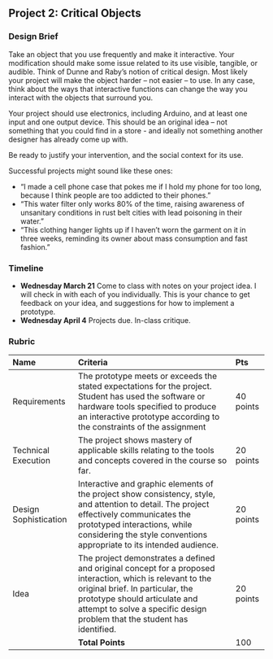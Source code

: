 ## Project 2: Critical Objects

### Design Brief

Take an object that you use frequently and make it interactive. Your modification should make some issue related to its use visible, tangible, or audible. Think of Dunne and Raby’s notion of critical design. Most likely your project will make the object harder – not easier – to use. In any case, think about the ways that interactive functions can change the way you interact with the objects that surround you.

Your project should use electronics, including Arduino, and at least one input and one output device. This should be an original idea – not something that you could find in a store - and ideally not something another designer has already come up with.

Be ready to justify your intervention, and the social context for its use.

Successful projects might sound like these ones:

- “I made a cell phone case that pokes me if I hold my phone for too long, because I think people are too addicted to their phones.”
- “This water filter only works 80% of the time, raising awareness of unsanitary conditions in rust belt cities with lead poisoning in their water.”
- “This clothing hanger lights up if I haven’t worn the garment on it in three weeks, reminding its owner about mass consumption and fast fashion.”

### Timeline
- **Wednesday March 21** Come to class with notes on your project idea. I will check in with each of you individually. This is your chance to get feedback on your idea, and suggestions for how to implement a prototype.
- **Wednesday April 4** Projects due. In-class critique.


### Rubric

| Name | Criteria | Pts |
| :--- | :--- | :--- |
| Requirements | The prototype meets or exceeds the stated expectations for the project. Student has used the software or hardware tools specified to produce an interactive prototype according to the constraints of the assignment | 40 points |
| Technical Execution | The project shows mastery of applicable skills relating to the tools and concepts covered in the course so far. | 20 points |
| Design Sophistication | Interactive and graphic elements of the project show consistency, style, and attention to detail. The project effectively communicates the prototyped interactions, while considering the style conventions appropriate to its intended audience. | 20 points |
| Idea | The project demonstrates a defined and original concept for a proposed interaction, which is relevant to the original brief. In particular, the prototype should articulate and attempt to solve a specific design problem that the student has identified. | 20 points |
| | **Total Points** | 100 |
